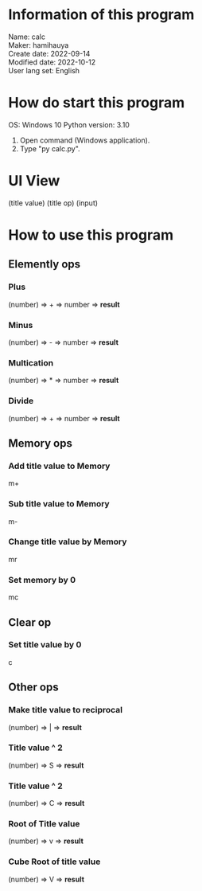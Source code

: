 # Information of this program
Name: calc\
Maker: hamihauya\
Create date: 2022-09-14\
Modified date: 2022-10-12\
User lang set: English

# How do start this program
OS: Windows 10
Python version: 3.10
1. Open command (Windows application).
2. Type "py calc.py".

# UI View
(title value) (title op)
(input)

# How to use this program

## Elemently ops ##
### Plus ###
(number) => + => number => **result**

### Minus ###
(number) => - => number => **result**

### Multication ###
(number) => * => number => **result**

### Divide ###
(number) => + => number => **result**

## Memory ops ##
### Add title value to Memory ###
m+
### Sub title value to Memory ###
m-
### Change title value by Memory ###
mr
### Set memory by 0 ###
mc

## Clear op ##
### Set title value by 0 ###
c

## Other ops ##
### Make title value to reciprocal ##
(number) => | => **result**
### Title value ^ 2 ##
(number) => S => **result**
### Title value ^ 2 ##
(number) => C => **result**
### Root of Title value ##
(number) => v => **result**
### Cube Root of title value ##
(number) => V => **result**
